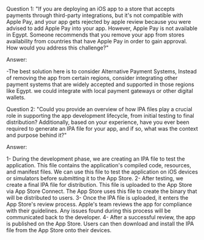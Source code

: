 
Question 1:
"If you are deploying an iOS app to a store that accepts payments through third-party integrations, but
it's not compatible with Apple Pay, and your app gets rejected by apple review because you were advised
to add Apple Pay into your app. However, Apple Pay is not available in Egypt. Someone recommends that
you remove your app from stores availability from countries that have Apple Pay in order to gain
approval. How would you address this challenge?"

Answer:

-The best solution here is to consider Alternative Payment Systems, Instead of removing the app from certain regions, consider integrating other payment systems that are widely accepted and supported in those regions like Egypt. we could integrate with local payment gateways or other digital wallets.

Question 2:
"Could you provide an overview of how IPA files play a crucial role in supporting the app development
lifecycle, from initial testing to final distribution? Additionally, based on your experience, have you ever
been required to generate an IPA file for your app, and if so, what was the context and purpose behind
it?"

 Answer:

1- During the development phase, we are creating an IPA file to test the application. This file contains the application's compiled code, resources, and manifest files. We can use this file to test the application on iOS devices or simulators before submitting it to the App Store.
2- After testing, we create a final IPA file for distribution. This file is uploaded to the App Store via App Store Connect. The App Store uses this file to create the binary that will be distributed to users.
3- Once the IPA file is uploaded, it enters the App Store's review process. Apple's team reviews the app for compliance with their guidelines. Any issues found during this process will be communicated back to the developer.
4- After a successful review, the app is published on the App Store. Users can then download and install the IPA file from the App Store onto their devices.
